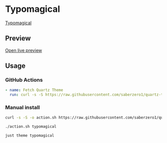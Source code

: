 # Typomagical

[Typomagical](https://github.com/hungsu/)

## Preview

[Open live preview](https://quartz-themes.github.io/typomagical/)

## Usage

### GitHub Actions

```yaml
- name: Fetch Quartz Theme
  run: curl -s -S https://raw.githubusercontent.com/saberzero1/quartz-themes/master/action.sh | bash -s -- typomagical
```

### Manual install

```bash
curl -s -S -o action.sh https://raw.githubusercontent.com/saberzero1/quartz-themes/master/action.sh

./action.sh typomagical
```

```bash
just theme typomagical
```
